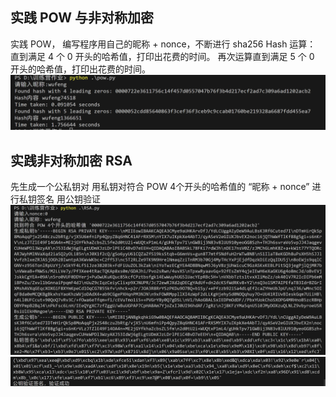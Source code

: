 ## 实践 POW 与非对称加密

实践 POW， 编写程序用自己的昵称 + nonce，不断进行 sha256 Hash 运算：
直到满足 4 个 0 开头的哈希值，打印出花费的时间。
再次运算直到满足 5 个 0 开头的哈希值，打印出花费的时间。
![alt text](1713180208371.jpg)



## 实践非对称加密 RSA

先生成一个公私钥对
用私钥对符合 POW 4个开头的哈希值的 “昵称 + nonce” 进行私钥签名
用公钥验证
![alt text](1713174784048.jpg)
![alt text](1713174796082.jpg)

